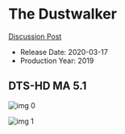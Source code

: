 # The Dustwalker

[Discussion Post](https://www.avsforum.com/threads/bass-eq-for-filtered-movies.2995212/post-59398690)

* Release Date: 2020-03-17
* Production Year: 2019

## DTS-HD MA 5.1

![img 0](https://i.imgur.com/E7lSqWL.jpg)

![img 1](https://i.imgur.com/L956Rbo.png)

